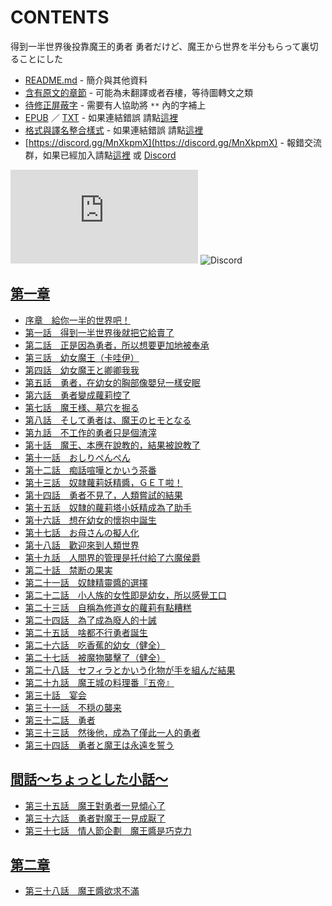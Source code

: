 # CONTENTS

得到一半世界後投靠魔王的勇者
勇者だけど、魔王から世界を半分もらって裏切ることにした


- [README.md](README.md) - 簡介與其他資料
- [含有原文的章節](ja.md) - 可能為未翻譯或者吞樓，等待圖轉文之類
- [待修正屏蔽字](%E5%BE%85%E4%BF%AE%E6%AD%A3%E5%B1%8F%E8%94%BD%E5%AD%97.md) - 需要有人協助將 `**` 內的字補上
- [EPUB](https://gitlab.com/demonovel/epub-txt/blob/master/syosetu_out/%E5%BE%97%E5%88%B0%E4%B8%80%E5%8D%8A%E4%B8%96%E7%95%8C%E5%BE%8C%E6%8A%95%E9%9D%A0%E9%AD%94%E7%8E%8B%E7%9A%84%E5%8B%87%E8%80%85.epub) ／ [TXT](https://gitlab.com/demonovel/epub-txt/blob/master/syosetu_out/out/%E5%BE%97%E5%88%B0%E4%B8%80%E5%8D%8A%E4%B8%96%E7%95%8C%E5%BE%8C%E6%8A%95%E9%9D%A0%E9%AD%94%E7%8E%8B%E7%9A%84%E5%8B%87%E8%80%85.out.txt) - 如果連結錯誤 請點[這裡](https://gitlab.com/demonovel/epub-txt/tree/master)
- [格式與譯名整合樣式](https://github.com/bluelovers/node-novel/blob/master/lib/locales/%E5%BE%97%E5%88%B0%E4%B8%80%E5%8D%8A%E4%B8%96%E7%95%8C%E5%BE%8C%E6%8A%95%E9%9D%A0%E9%AD%94%E7%8E%8B%E7%9A%84%E5%8B%87%E8%80%85.ts) - 如果連結錯誤 請點[這裡](https://github.com/bluelovers/node-novel/tree/master/lib/locales)
- [https://discord.gg/MnXkpmX](https://discord.gg/MnXkpmX) - 報錯交流群，如果已經加入請點[這裡](https://discordapp.com/channels/467794087769014273/467794088285175809) 或 [Discord](https://discordapp.com/channels/@me)


![導航目錄](https://chart.apis.google.com/chart?cht=qr&chs=150x150&chl=https://gitee.com/bluelovers/novel/blob/master/syosetu_out/得到一半世界後投靠魔王的勇者/導航目錄.md)  ![Discord](https://chart.apis.google.com/chart?cht=qr&chs=150x150&chl=https://discord.gg/MnXkpmX)




## [第一章](00000_%E7%AC%AC%E4%B8%80%E7%AB%A0)

- [序章　給你一半的世界吧！](00000_%E7%AC%AC%E4%B8%80%E7%AB%A0/00010_%E5%BA%8F%E7%AB%A0%E3%80%80%E7%B5%A6%E4%BD%A0%E4%B8%80%E5%8D%8A%E7%9A%84%E4%B8%96%E7%95%8C%E5%90%A7%EF%BC%81.txt)
- [第一話　得到一半世界後就把它給賣了](00000_%E7%AC%AC%E4%B8%80%E7%AB%A0/00020_%E7%AC%AC%E4%B8%80%E8%A9%B1%E3%80%80%E5%BE%97%E5%88%B0%E4%B8%80%E5%8D%8A%E4%B8%96%E7%95%8C%E5%BE%8C%E5%B0%B1%E6%8A%8A%E5%AE%83%E7%B5%A6%E8%B3%A3%E4%BA%86.txt)
- [第二話　正是因為勇者，所以想要更加地被奉承](00000_%E7%AC%AC%E4%B8%80%E7%AB%A0/00030_%E7%AC%AC%E4%BA%8C%E8%A9%B1%E3%80%80%E6%AD%A3%E6%98%AF%E5%9B%A0%E7%82%BA%E5%8B%87%E8%80%85%EF%BC%8C%E6%89%80%E4%BB%A5%E6%83%B3%E8%A6%81%E6%9B%B4%E5%8A%A0%E5%9C%B0%E8%A2%AB%E5%A5%89%E6%89%BF.txt)
- [第三話　幼女魔王（卡哇伊）](00000_%E7%AC%AC%E4%B8%80%E7%AB%A0/00040_%E7%AC%AC%E4%B8%89%E8%A9%B1%E3%80%80%E5%B9%BC%E5%A5%B3%E9%AD%94%E7%8E%8B%EF%BC%88%E5%8D%A1%E5%93%87%E4%BC%8A%EF%BC%89.txt)
- [第四話　幼女魔王と卿卿我我](00000_%E7%AC%AC%E4%B8%80%E7%AB%A0/00050_%E7%AC%AC%E5%9B%9B%E8%A9%B1%E3%80%80%E5%B9%BC%E5%A5%B3%E9%AD%94%E7%8E%8B%E3%81%A8%E5%8D%BF%E5%8D%BF%E6%88%91%E6%88%91.txt)
- [第五話　勇者，在幼女的胸部像嬰兒一樣安眠](00000_%E7%AC%AC%E4%B8%80%E7%AB%A0/00060_%E7%AC%AC%E4%BA%94%E8%A9%B1%E3%80%80%E5%8B%87%E8%80%85%EF%BC%8C%E5%9C%A8%E5%B9%BC%E5%A5%B3%E7%9A%84%E8%83%B8%E9%83%A8%E5%83%8F%E5%AC%B0%E5%85%92%E4%B8%80%E6%A8%A3%E5%AE%89%E7%9C%A0.txt)
- [第六話　勇者變成蘿莉控了](00000_%E7%AC%AC%E4%B8%80%E7%AB%A0/00070_%E7%AC%AC%E5%85%AD%E8%A9%B1%E3%80%80%E5%8B%87%E8%80%85%E8%AE%8A%E6%88%90%E8%98%BF%E8%8E%89%E6%8E%A7%E4%BA%86.txt)
- [第七話　魔王様、墓穴を掘る](00000_%E7%AC%AC%E4%B8%80%E7%AB%A0/00080_%E7%AC%AC%E4%B8%83%E8%A9%B1%E3%80%80%E9%AD%94%E7%8E%8B%E6%A7%98%E3%80%81%E5%A2%93%E7%A9%B4%E3%82%92%E6%8E%98%E3%82%8B.txt)
- [第八話　そして勇者は、魔王のヒモとなる](00000_%E7%AC%AC%E4%B8%80%E7%AB%A0/00090_%E7%AC%AC%E5%85%AB%E8%A9%B1%E3%80%80%E3%81%9D%E3%81%97%E3%81%A6%E5%8B%87%E8%80%85%E3%81%AF%E3%80%81%E9%AD%94%E7%8E%8B%E3%81%AE%E3%83%92%E3%83%A2%E3%81%A8%E3%81%AA%E3%82%8B.txt)
- [第九話　不工作的勇者只是個渣滓](00000_%E7%AC%AC%E4%B8%80%E7%AB%A0/00100_%E7%AC%AC%E4%B9%9D%E8%A9%B1%E3%80%80%E4%B8%8D%E5%B7%A5%E4%BD%9C%E7%9A%84%E5%8B%87%E8%80%85%E5%8F%AA%E6%98%AF%E5%80%8B%E6%B8%A3%E6%BB%93.txt)
- [第十話　魔王、本應在說教的，結果被說教了](00000_%E7%AC%AC%E4%B8%80%E7%AB%A0/00110_%E7%AC%AC%E5%8D%81%E8%A9%B1%E3%80%80%E9%AD%94%E7%8E%8B%E3%80%81%E6%9C%AC%E6%87%89%E5%9C%A8%E8%AA%AA%E6%95%99%E7%9A%84%EF%BC%8C%E7%B5%90%E6%9E%9C%E8%A2%AB%E8%AA%AA%E6%95%99%E4%BA%86.txt)
- [第十一話　おしりぺんぺん](00000_%E7%AC%AC%E4%B8%80%E7%AB%A0/00120_%E7%AC%AC%E5%8D%81%E4%B8%80%E8%A9%B1%E3%80%80%E3%81%8A%E3%81%97%E3%82%8A%E3%81%BA%E3%82%93%E3%81%BA%E3%82%93.txt)
- [第十二話　痴話喧嘩とかいう茶番](00000_%E7%AC%AC%E4%B8%80%E7%AB%A0/00130_%E7%AC%AC%E5%8D%81%E4%BA%8C%E8%A9%B1%E3%80%80%E7%97%B4%E8%A9%B1%E5%96%A7%E5%98%A9%E3%81%A8%E3%81%8B%E3%81%84%E3%81%86%E8%8C%B6%E7%95%AA.txt)
- [第十三話　奴隷蘿莉妖精醬，ＧＥＴ啦！](00000_%E7%AC%AC%E4%B8%80%E7%AB%A0/00140_%E7%AC%AC%E5%8D%81%E4%B8%89%E8%A9%B1%E3%80%80%E5%A5%B4%E9%9A%B7%E8%98%BF%E8%8E%89%E5%A6%96%E7%B2%BE%E9%86%AC%EF%BC%8C%EF%BC%A7%EF%BC%A5%EF%BC%B4%E5%95%A6%EF%BC%81.txt)
- [第十四話　勇者不見了，人類嘗試的結果](00000_%E7%AC%AC%E4%B8%80%E7%AB%A0/00150_%E7%AC%AC%E5%8D%81%E5%9B%9B%E8%A9%B1%E3%80%80%E5%8B%87%E8%80%85%E4%B8%8D%E8%A6%8B%E4%BA%86%EF%BC%8C%E4%BA%BA%E9%A1%9E%E5%98%97%E8%A9%A6%E7%9A%84%E7%B5%90%E6%9E%9C.txt)
- [第十五話　奴隸的蘿莉塔小妖精成為了助手](00000_%E7%AC%AC%E4%B8%80%E7%AB%A0/00160_%E7%AC%AC%E5%8D%81%E4%BA%94%E8%A9%B1%E3%80%80%E5%A5%B4%E9%9A%B8%E7%9A%84%E8%98%BF%E8%8E%89%E5%A1%94%E5%B0%8F%E5%A6%96%E7%B2%BE%E6%88%90%E7%82%BA%E4%BA%86%E5%8A%A9%E6%89%8B.txt)
- [第十六話　想在幼女的懷抱中誕生](00000_%E7%AC%AC%E4%B8%80%E7%AB%A0/00170_%E7%AC%AC%E5%8D%81%E5%85%AD%E8%A9%B1%E3%80%80%E6%83%B3%E5%9C%A8%E5%B9%BC%E5%A5%B3%E7%9A%84%E6%87%B7%E6%8A%B1%E4%B8%AD%E8%AA%95%E7%94%9F.txt)
- [第十七話　お母さんの擬人化](00000_%E7%AC%AC%E4%B8%80%E7%AB%A0/00180_%E7%AC%AC%E5%8D%81%E4%B8%83%E8%A9%B1%E3%80%80%E3%81%8A%E6%AF%8D%E3%81%95%E3%82%93%E3%81%AE%E6%93%AC%E4%BA%BA%E5%8C%96.txt)
- [第十八話　歡迎來到人類世界](00000_%E7%AC%AC%E4%B8%80%E7%AB%A0/00190_%E7%AC%AC%E5%8D%81%E5%85%AB%E8%A9%B1%E3%80%80%E6%AD%A1%E8%BF%8E%E4%BE%86%E5%88%B0%E4%BA%BA%E9%A1%9E%E4%B8%96%E7%95%8C.txt)
- [第十九話　人間界的管理是托付給了六魔侯爵](00000_%E7%AC%AC%E4%B8%80%E7%AB%A0/00200_%E7%AC%AC%E5%8D%81%E4%B9%9D%E8%A9%B1%E3%80%80%E4%BA%BA%E9%96%93%E7%95%8C%E7%9A%84%E7%AE%A1%E7%90%86%E6%98%AF%E6%89%98%E4%BB%98%E7%B5%A6%E4%BA%86%E5%85%AD%E9%AD%94%E4%BE%AF%E7%88%B5.txt)
- [第二十話　禁断の果実](00000_%E7%AC%AC%E4%B8%80%E7%AB%A0/00210_%E7%AC%AC%E4%BA%8C%E5%8D%81%E8%A9%B1%E3%80%80%E7%A6%81%E6%96%AD%E3%81%AE%E6%9E%9C%E5%AE%9F.txt)
- [第二十一話　奴隸精靈醬的選擇](00000_%E7%AC%AC%E4%B8%80%E7%AB%A0/00220_%E7%AC%AC%E4%BA%8C%E5%8D%81%E4%B8%80%E8%A9%B1%E3%80%80%E5%A5%B4%E9%9A%B8%E7%B2%BE%E9%9D%88%E9%86%AC%E7%9A%84%E9%81%B8%E6%93%87.txt)
- [第二十二話　小人族的女性即是幼女，所以感覺工口](00000_%E7%AC%AC%E4%B8%80%E7%AB%A0/00230_%E7%AC%AC%E4%BA%8C%E5%8D%81%E4%BA%8C%E8%A9%B1%E3%80%80%E5%B0%8F%E4%BA%BA%E6%97%8F%E7%9A%84%E5%A5%B3%E6%80%A7%E5%8D%B3%E6%98%AF%E5%B9%BC%E5%A5%B3%EF%BC%8C%E6%89%80%E4%BB%A5%E6%84%9F%E8%A6%BA%E5%B7%A5%E5%8F%A3.txt)
- [第二十三話　自稱為修道女的蘿莉有點糟糕](00000_%E7%AC%AC%E4%B8%80%E7%AB%A0/00240_%E7%AC%AC%E4%BA%8C%E5%8D%81%E4%B8%89%E8%A9%B1%E3%80%80%E8%87%AA%E7%A8%B1%E7%82%BA%E4%BF%AE%E9%81%93%E5%A5%B3%E7%9A%84%E8%98%BF%E8%8E%89%E6%9C%89%E9%BB%9E%E7%B3%9F%E7%B3%95.txt)
- [第二十四話　為了成為廢人的十誡](00000_%E7%AC%AC%E4%B8%80%E7%AB%A0/00250_%E7%AC%AC%E4%BA%8C%E5%8D%81%E5%9B%9B%E8%A9%B1%E3%80%80%E7%82%BA%E4%BA%86%E6%88%90%E7%82%BA%E5%BB%A2%E4%BA%BA%E7%9A%84%E5%8D%81%E8%AA%A1.txt)
- [第二十五話　啥都不行勇者誕生](00000_%E7%AC%AC%E4%B8%80%E7%AB%A0/00260_%E7%AC%AC%E4%BA%8C%E5%8D%81%E4%BA%94%E8%A9%B1%E3%80%80%E5%95%A5%E9%83%BD%E4%B8%8D%E8%A1%8C%E5%8B%87%E8%80%85%E8%AA%95%E7%94%9F.txt)
- [第二十六話　吃香蕉的幼女（健全）](00000_%E7%AC%AC%E4%B8%80%E7%AB%A0/00270_%E7%AC%AC%E4%BA%8C%E5%8D%81%E5%85%AD%E8%A9%B1%E3%80%80%E5%90%83%E9%A6%99%E8%95%89%E7%9A%84%E5%B9%BC%E5%A5%B3%EF%BC%88%E5%81%A5%E5%85%A8%EF%BC%89.txt)
- [第二十七話　被魔物襲擊了（健全）](00000_%E7%AC%AC%E4%B8%80%E7%AB%A0/00280_%E7%AC%AC%E4%BA%8C%E5%8D%81%E4%B8%83%E8%A9%B1%E3%80%80%E8%A2%AB%E9%AD%94%E7%89%A9%E8%A5%B2%E6%93%8A%E4%BA%86%EF%BC%88%E5%81%A5%E5%85%A8%EF%BC%89.txt)
- [第二十八話　セフィラとかいう化物が手を組んだ結果](00000_%E7%AC%AC%E4%B8%80%E7%AB%A0/00290_%E7%AC%AC%E4%BA%8C%E5%8D%81%E5%85%AB%E8%A9%B1%E3%80%80%E3%82%BB%E3%83%95%E3%82%A3%E3%83%A9%E3%81%A8%E3%81%8B%E3%81%84%E3%81%86%E5%8C%96%E7%89%A9%E3%81%8C%E6%89%8B%E3%82%92%E7%B5%84%E3%82%93%E3%81%A0%E7%B5%90%E6%9E%9C.txt)
- [第二十九話　魔王城の料理番『五帝』](00000_%E7%AC%AC%E4%B8%80%E7%AB%A0/00300_%E7%AC%AC%E4%BA%8C%E5%8D%81%E4%B9%9D%E8%A9%B1%E3%80%80%E9%AD%94%E7%8E%8B%E5%9F%8E%E3%81%AE%E6%96%99%E7%90%86%E7%95%AA%E3%80%8E%E4%BA%94%E5%B8%9D%E3%80%8F.txt)
- [第三十話　宴会](00000_%E7%AC%AC%E4%B8%80%E7%AB%A0/00310_%E7%AC%AC%E4%B8%89%E5%8D%81%E8%A9%B1%E3%80%80%E5%AE%B4%E4%BC%9A.txt)
- [第三十一話　不穏の襲来](00000_%E7%AC%AC%E4%B8%80%E7%AB%A0/00320_%E7%AC%AC%E4%B8%89%E5%8D%81%E4%B8%80%E8%A9%B1%E3%80%80%E4%B8%8D%E7%A9%8F%E3%81%AE%E8%A5%B2%E6%9D%A5.txt)
- [第三十二話　勇者](00000_%E7%AC%AC%E4%B8%80%E7%AB%A0/00330_%E7%AC%AC%E4%B8%89%E5%8D%81%E4%BA%8C%E8%A9%B1%E3%80%80%E5%8B%87%E8%80%85.txt)
- [第三十三話　然後他，成為了僅此一人的勇者](00000_%E7%AC%AC%E4%B8%80%E7%AB%A0/00340_%E7%AC%AC%E4%B8%89%E5%8D%81%E4%B8%89%E8%A9%B1%E3%80%80%E7%84%B6%E5%BE%8C%E4%BB%96%EF%BC%8C%E6%88%90%E7%82%BA%E4%BA%86%E5%83%85%E6%AD%A4%E4%B8%80%E4%BA%BA%E7%9A%84%E5%8B%87%E8%80%85.txt)
- [第三十四話　勇者と魔王は永遠を誓う](00000_%E7%AC%AC%E4%B8%80%E7%AB%A0/00350_%E7%AC%AC%E4%B8%89%E5%8D%81%E5%9B%9B%E8%A9%B1%E3%80%80%E5%8B%87%E8%80%85%E3%81%A8%E9%AD%94%E7%8E%8B%E3%81%AF%E6%B0%B8%E9%81%A0%E3%82%92%E8%AA%93%E3%81%86.txt)


## [間話～ちょっとした小話～](00010_%E9%96%93%E8%A9%B1%EF%BD%9E%E3%81%A1%E3%82%87%E3%81%A3%E3%81%A8%E3%81%97%E3%81%9F%E5%B0%8F%E8%A9%B1%EF%BD%9E)

- [第三十五話　魔王對勇者一見傾心了](00010_%E9%96%93%E8%A9%B1%EF%BD%9E%E3%81%A1%E3%82%87%E3%81%A3%E3%81%A8%E3%81%97%E3%81%9F%E5%B0%8F%E8%A9%B1%EF%BD%9E/00010_%E7%AC%AC%E4%B8%89%E5%8D%81%E4%BA%94%E8%A9%B1%E3%80%80%E9%AD%94%E7%8E%8B%E5%B0%8D%E5%8B%87%E8%80%85%E4%B8%80%E8%A6%8B%E5%82%BE%E5%BF%83%E4%BA%86.txt)
- [第三十六話　勇者對魔王一見成厭了](00010_%E9%96%93%E8%A9%B1%EF%BD%9E%E3%81%A1%E3%82%87%E3%81%A3%E3%81%A8%E3%81%97%E3%81%9F%E5%B0%8F%E8%A9%B1%EF%BD%9E/00020_%E7%AC%AC%E4%B8%89%E5%8D%81%E5%85%AD%E8%A9%B1%E3%80%80%E5%8B%87%E8%80%85%E5%B0%8D%E9%AD%94%E7%8E%8B%E4%B8%80%E8%A6%8B%E6%88%90%E5%8E%AD%E4%BA%86.txt)
- [第三十七話　情人節企劃　魔王醬是巧克力](00010_%E9%96%93%E8%A9%B1%EF%BD%9E%E3%81%A1%E3%82%87%E3%81%A3%E3%81%A8%E3%81%97%E3%81%9F%E5%B0%8F%E8%A9%B1%EF%BD%9E/00030_%E7%AC%AC%E4%B8%89%E5%8D%81%E4%B8%83%E8%A9%B1%E3%80%80%E6%83%85%E4%BA%BA%E7%AF%80%E4%BC%81%E5%8A%83%E3%80%80%E9%AD%94%E7%8E%8B%E9%86%AC%E6%98%AF%E5%B7%A7%E5%85%8B%E5%8A%9B.txt)


## [第二章](00020_%E7%AC%AC%E4%BA%8C%E7%AB%A0)

- [第三十八話　魔王醬欲求不滿](00020_%E7%AC%AC%E4%BA%8C%E7%AB%A0/00010_%E7%AC%AC%E4%B8%89%E5%8D%81%E5%85%AB%E8%A9%B1%E3%80%80%E9%AD%94%E7%8E%8B%E9%86%AC%E6%AC%B2%E6%B1%82%E4%B8%8D%E6%BB%BF.txt)

